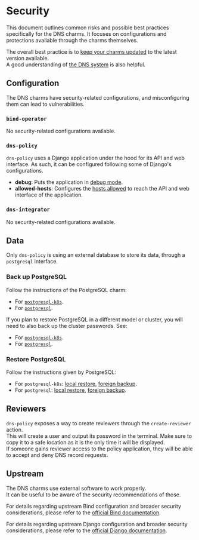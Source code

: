 # Security

This document outlines common risks and possible best practices specifically for the DNS charms. It
focuses on configurations and protections available through the charms themselves.

The overall best practice is to [keep your charms updated](https://documentation.ubuntu.com/juju/3.6/reference/juju-cli/list-of-juju-cli-commands/refresh/) to the latest version available.  
A good understanding of [the DNS system](https://bind9.readthedocs.io/en/stable/chapter1.html) is also helpful.

## Configuration

The DNS charms have security-related configurations, and misconfiguring them can lead to vulnerabilities.  

### `bind-operator`

No security-related configurations available.

### `dns-policy`

`dns-policy` uses a Django application under the hood for its API and web interface. As such, it can be configured following
some of Django's configurations.  
- **debug**: Puts the application in [debug mode](https://docs.djangoproject.com/en/stable/ref/settings/#std-setting-DEBUG).
- **allowed-hosts**: Configures the [hosts allowed](https://docs.djangoproject.com/en/stable/ref/settings/#std-setting-ALLOWED_HOSTS) to reach the API and web interface of the application.

### `dns-integrator`

No security-related configurations available.

## Data

Only `dns-policy` is using an external database to store its data, through a `postgresql` interface.

### Back up PostgreSQL

Follow the instructions of the PostgreSQL charm:
 - For [`postgresql-k8s`](https://charmhub.io/postgresql-k8s/docs/h-create-backup).
 - For [`postgresql`](https://charmhub.io/postgresql/docs/h-create-backup).

If you plan to restore PostgreSQL in a different model or cluster, you will need
to also back up the cluster passwords. See:
 - For [`postgresql-k8s`](https://charmhub.io/postgresql-k8s/docs/h-migrate-cluster).
 - For [`postgresql`](https://charmhub.io/postgresql/docs/h-migrate-cluster).

### Restore PostgreSQL

Follow the instructions given by PostgreSQL:
 - For `postgresql-k8s`: [local restore](https://charmhub.io/postgresql/docs/h-restore-backup), [foreign backup](https://charmhub.io/postgresql/docs/h-migrate-cluster).
 - For `postgresql`: [local restore](https://charmhub.io/postgresql/docs/h-restore-backup), [foreign backup](https://charmhub.io/postgresql/docs/h-migrate-cluster).

## Reviewers

`dns-policy` exposes a way to create reviewers through the `create-reviewer` action.  
This will create a user and output its password in the terminal. Make sure to copy it to a safe location as it is the only time it will be displayed.  
If someone gains reviewer access to the policy application, they will be able to accept and deny DNS record requests.

## Upstream

The DNS charms use external software to work properly.  
It can be useful to be aware of the security recommendations of those.

For details regarding upstream Bind configuration and broader security considerations, please
refer to the [official Bind documentation](https://bind9.readthedocs.io/en/stable/chapter7.html).

For details regarding upstream Django configuration and broader security considerations, please
refer to the [official Django documentation](https://docs.djangoproject.com/en/stable/topics/security/).
